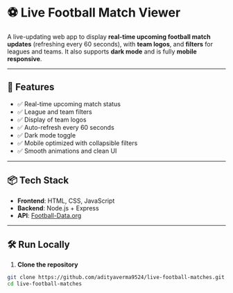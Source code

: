 # ⚽ Live Football Match Viewer

A live-updating web app to display **real-time upcoming football match updates** (refreshing every 60 seconds), with **team logos**, and **filters** for leagues and teams. It also supports **dark mode** and is fully **mobile responsive**.

---

## 🚀 Features

- ✅ Real-time upcoming match status  
- ✅ League and team filters  
- ✅ Display of team logos  
- ✅ Auto-refresh every 60 seconds  
- ✅ Dark mode toggle  
- ✅ Mobile optimized with collapsible filters  
- ✅ Smooth animations and clean UI

---

## 📦 Tech Stack

- **Frontend**: HTML, CSS, JavaScript  
- **Backend**: Node.js + Express  
- **API**: [Football-Data.org](https://www.football-data.org/)

---

## 🛠️ Run Locally

1. **Clone the repository**

```bash
git clone https://github.com/adityaverma9524/live-football-matches.git
cd live-football-matches